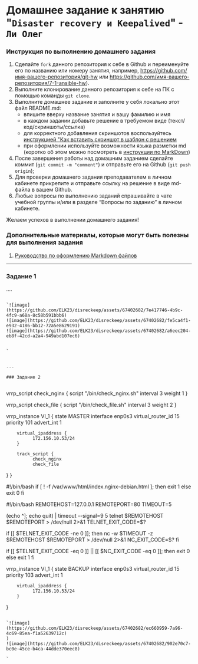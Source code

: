 # Домашнее задание к занятию "`Disaster recovery и Keepalived`" - `Ли Олег`


### Инструкция по выполнению домашнего задания

   1. Сделайте `fork` данного репозитория к себе в Github и переименуйте его по названию или номеру занятия, например, https://github.com/имя-вашего-репозитория/git-hw или  https://github.com/имя-вашего-репозитория/7-1-ansible-hw).
   2. Выполните клонирование данного репозитория к себе на ПК с помощью команды `git clone`.
   3. Выполните домашнее задание и заполните у себя локально этот файл README.md:
      - впишите вверху название занятия и вашу фамилию и имя
      - в каждом задании добавьте решение в требуемом виде (текст/код/скриншоты/ссылка)
      - для корректного добавления скриншотов воспользуйтесь [инструкцией "Как вставить скриншот в шаблон с решением](https://github.com/netology-code/sys-pattern-homework/blob/main/screen-instruction.md)
      - при оформлении используйте возможности языка разметки md (коротко об этом можно посмотреть в [инструкции  по MarkDown](https://github.com/netology-code/sys-pattern-homework/blob/main/md-instruction.md))
   4. После завершения работы над домашним заданием сделайте коммит (`git commit -m "comment"`) и отправьте его на Github (`git push origin`);
   5. Для проверки домашнего задания преподавателем в личном кабинете прикрепите и отправьте ссылку на решение в виде md-файла в вашем Github.
   6. Любые вопросы по выполнению заданий спрашивайте в чате учебной группы и/или в разделе “Вопросы по заданию” в личном кабинете.
   
Желаем успехов в выполнении домашнего задания!
   
### Дополнительные материалы, которые могут быть полезны для выполнения задания

1. [Руководство по оформлению Markdown файлов](https://gist.github.com/Jekins/2bf2d0638163f1294637#Code)

---

### Задание 1


....
```

`![image](https://github.com/ELK23/disreckeep/assets/67402682/7e417746-4b9c-4fc9-a68a-8c58b591bbb6)
![image](https://github.com/ELK23/disreckeep/assets/67402682/fe5ca4f1-e932-4186-bb12-72a5e8629191)
![image](https://github.com/ELK23/disreckeep/assets/67402682/a6eec204-eb8f-42cd-a2a4-949abd107ec6)


`


---

### Задание 2


```
vrrp_script check_nginx {
  script "/bin/check_nginx.sh"
  interval 3
  weight 1
}

vrrp_script check_file {
  script "/bin/check_file.sh"
  interval 3
  weight 2
}

vrrp_instance VI_1 {
        state MASTER
        interface enp0s3
        virtual_router_id 15
        priority 101
        advert_int 1

        virtual_ipaddress {
              172.156.10.53/24
        }

        track_script {
              check_nginx
              check_file
}
}

#!/bin/bash
if [ ! -f /var/www/html/index.nginx-debian.html ]; then
    exit 1
else
    exit 0
fi


#!/bin/bash
REMOTEHOST=127.0.0.1
REMOTEPORT=80
TIMEOUT=5

(echo ^]; echo quit) | timeout --signal=9 5 telnet $REMOTEHOST $REMOTEPORT > /dev/null 2>&1
TELNET_EXIT_CODE=$?

if [[ $TELNET_EXIT_CODE -ne 0 ]]; then
    nc -w $TIMEOUT -z $REMOTEHOST $REMOTEPORT > /dev/null 2>&1
    NC_EXIT_CODE=$?
fi

if [[ $TELNET_EXIT_CODE -eq 0 ]] || [[ $NC_EXIT_CODE -eq 0 ]]; then
    exit 0
else
    exit 1
fi



vrrp_instance VI_1 {
        state BACKUP
        interface enp0s3
        virtual_router_id 15
        priority 103
        advert_int 1

        virtual_ipaddress {
              172.156.10.53/24
        }

}

```

`![image](https://github.com/ELK23/disreckeep/assets/67402682/ec660959-7a96-4c69-85ea-f1a52639712c)
)
![image](https://github.com/ELK23/disreckeep/assets/67402682/902e70c7-bc0e-45ce-b4ca-44dde370eec8)

`



